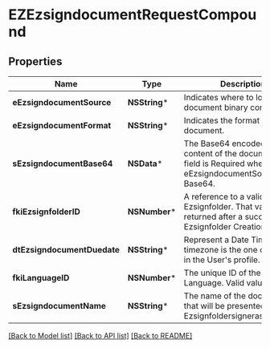 # EZEzsigndocumentRequestCompound

## Properties
Name | Type | Description | Notes
------------ | ------------- | ------------- | -------------
**eEzsigndocumentSource** | **NSString*** | Indicates where to look for the document binary content. | 
**eEzsigndocumentFormat** | **NSString*** | Indicates the format of the document. | 
**sEzsigndocumentBase64** | **NSData*** | The Base64 encoded binary content of the document.  This field is Required when eEzsigndocumentSource &#x3D; Base64. | [optional] 
**fkiEzsignfolderID** | **NSNumber*** | A reference to a valid Ezsignfolder.  That value is returned after a successful Ezsignfolder Creation. | 
**dtEzsigndocumentDuedate** | **NSString*** | Represent a Date Time. The timezone is the one configured in the User&#39;s profile. | 
**fkiLanguageID** | **NSNumber*** | The unique ID of the Language.  Valid values:  |Value|Description| |-|-| |1|French| |2|English| | 
**sEzsigndocumentName** | **NSString*** | The name of the document that will be presented to Ezsignfoldersignerassociations | 

[[Back to Model list]](../README.md#documentation-for-models) [[Back to API list]](../README.md#documentation-for-api-endpoints) [[Back to README]](../README.md)


